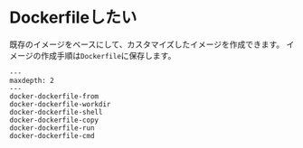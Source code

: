 # Dockerfileしたい

既存のイメージをベースにして、カスタマイズしたイメージを作成できます。
イメージの作成手順は`Dockerfile`に保存します。

```{toctree}
---
maxdepth: 2
---
docker-dockerfile-from
docker-dockerfile-workdir
docker-dockerfile-shell
docker-dockerfile-copy
docker-dockerfile-run
docker-dockerfile-cmd
```
